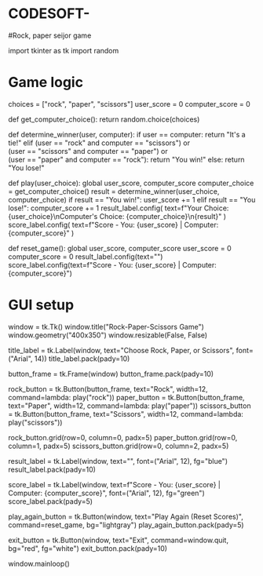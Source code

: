 # CODESOFT-
#Rock, paper seijor game 

import tkinter as tk
import random

# Game logic
choices = ["rock", "paper", "scissors"]
user_score = 0
computer_score = 0

def get_computer_choice():
    return random.choice(choices)

def determine_winner(user, computer):
    if user == computer:
        return "It's a tie!"
    elif (user == "rock" and computer == "scissors") or \
         (user == "scissors" and computer == "paper") or \
         (user == "paper" and computer == "rock"):
        return "You win!"
    else:
        return "You lose!"

def play(user_choice):
    global user_score, computer_score
    computer_choice = get_computer_choice()
    result = determine_winner(user_choice, computer_choice)
    if result == "You win!":
        user_score += 1
    elif result == "You lose!":
        computer_score += 1
    result_label.config(
        text=f"Your Choice: {user_choice}\nComputer's Choice: {computer_choice}\n{result}"
    )
    score_label.config(
        text=f"Score - You: {user_score} | Computer: {computer_score}"
    )

def reset_game():
    global user_score, computer_score
    user_score = 0
    computer_score = 0
    result_label.config(text="")
    score_label.config(text=f"Score - You: {user_score} | Computer: {computer_score}")

# GUI setup
window = tk.Tk()
window.title("Rock-Paper-Scissors Game")
window.geometry("400x350")
window.resizable(False, False)

title_label = tk.Label(window, text="Choose Rock, Paper, or Scissors", font=("Arial", 14))
title_label.pack(pady=10)

button_frame = tk.Frame(window)
button_frame.pack(pady=10)

rock_button = tk.Button(button_frame, text="Rock", width=12, command=lambda: play("rock"))
paper_button = tk.Button(button_frame, text="Paper", width=12, command=lambda: play("paper"))
scissors_button = tk.Button(button_frame, text="Scissors", width=12, command=lambda: play("scissors"))

rock_button.grid(row=0, column=0, padx=5)
paper_button.grid(row=0, column=1, padx=5)
scissors_button.grid(row=0, column=2, padx=5)

result_label = tk.Label(window, text="", font=("Arial", 12), fg="blue")
result_label.pack(pady=10)

score_label = tk.Label(window, text=f"Score - You: {user_score} | Computer: {computer_score}", font=("Arial", 12), fg="green")
score_label.pack(pady=5)

play_again_button = tk.Button(window, text="Play Again (Reset Scores)", command=reset_game, bg="lightgray")
play_again_button.pack(pady=5)

exit_button = tk.Button(window, text="Exit", command=window.quit, bg="red", fg="white")
exit_button.pack(pady=10)

window.mainloop()
